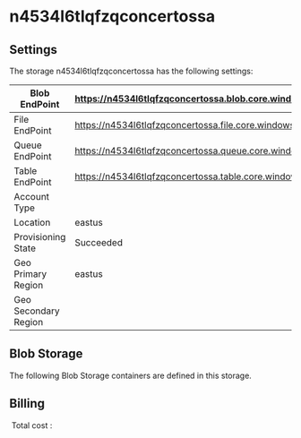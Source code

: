 # n4534l6tlqfzqconcertossa

## Settings
The storage n4534l6tlqfzqconcertossa has the following settings:

| Blob EndPoint | https://n4534l6tlqfzqconcertossa.blob.core.windows.net/  |
| --- | --- |
| File EndPoint | https://n4534l6tlqfzqconcertossa.file.core.windows.net/  |
| Queue EndPoint | https://n4534l6tlqfzqconcertossa.queue.core.windows.net/  |
| Table EndPoint | https://n4534l6tlqfzqconcertossa.table.core.windows.net/  |
| Account Type |   |
| Location | eastus  |
| Provisioning State | Succeeded  |
| Geo Primary Region | eastus  |
| Geo Secondary Region |   |



## Blob Storage
The following Blob Storage containers are defined in this storage. 






## Billing
 Total cost : 
